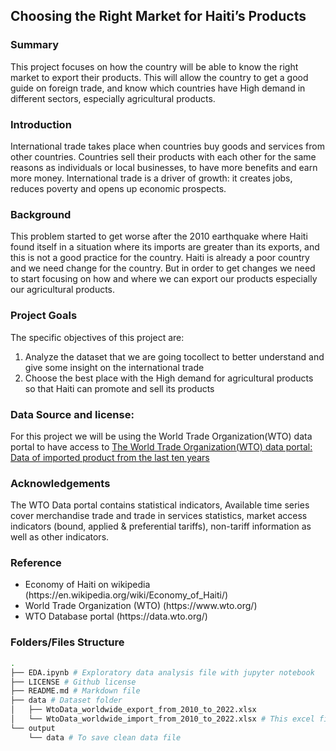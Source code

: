 ## Choosing the Right Market for Haiti’s Products

### Summary
This project focuses on how the country will be able to know the right market to export their products. This will allow the country to get a good guide on foreign trade, and know which countries have High demand in different sectors, especially agricultural products.

### Introduction
International trade takes place when countries buy goods and services from other countries. Countries sell their products with each other for the same reasons as individuals or local businesses, to have more benefits and earn more money. International trade is a driver of growth: it creates jobs, reduces poverty and opens up economic prospects.

### Background
This problem started to get worse after the 2010 earthquake where Haiti found itself in a situation where its imports are greater than its exports, and this is not a good practice for the country. Haiti is already a poor country and we need change for the country. But in order to get changes we need to start focusing on how and where we can export our products especially our agricultural products.

### Project Goals
The specific objectives of this project are:
<ol>
  <li> Analyze the dataset that we are going tocollect to better understand and give some insight on the international trade </li>
  <li> Choose the best place with the High demand for agricultural products so that Haiti can promote and sell its products </li>
</ol>

### Data Source and license:
For this project we will be using the World Trade Organization(WTO) data portal to have access to [The World Trade Organization(WTO) data portal: Data of imported product from the last ten years](https://data.wto.org)

 ### Acknowledgements
 The WTO Data portal contains statistical indicators, Available time series cover merchandise trade and trade in services statistics, market access indicators (bound, applied & preferential tariffs), non-tariff information as well as other indicators.
 
 ### Reference
 <ul>
  <li> Economy of Haiti on wikipedia (https://en.wikipedia.org/wiki/Economy_of_Haiti/) </li>
  <li> World Trade Organization (WTO) (https://www.wto.org/) </li>
  <li> WTO Database portal (https://data.wto.org/) </li>
 </ul>
 
 
### Folders/Files Structure
``` sh
.
├── EDA.ipynb # Exploratory data analysis file with jupyter notebook
├── LICENSE # Github license
├── README.md # Markdown file
├── data # Dataset folder
│   ├── WtoData_worldwide_export_from_2010_to_2022.xlsx 
│   └── WtoData_worldwide_import_from_2010_to_2022.xlsx # This excel file contains all products imported from the world for each country
└── output
    └── data # To save clean data file
```
